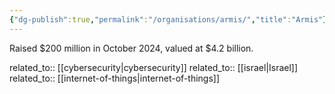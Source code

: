 ```yaml
---
{"dg-publish":true,"permalink":"/organisations/armis/","title":"Armis"}
---
```



Raised $200 million in October 2024, valued at $4.2 billion.

related_to:: [[cybersecurity\|cybersecurity]]
related_to:: [[israel\|Israel]]
related_to:: [[internet-of-things\|internet-of-things]]
